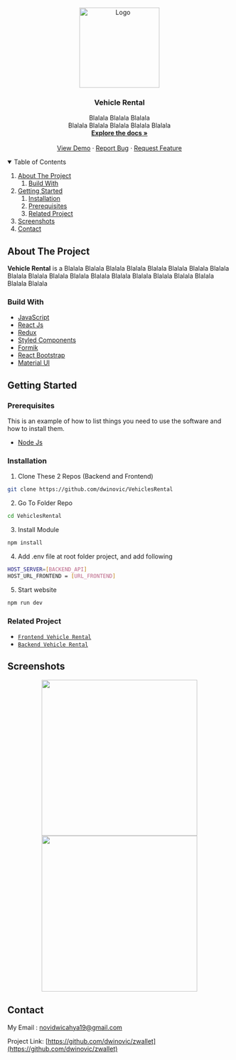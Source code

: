 <!-- PROJECT LOGO -->
<br />
<p align="center">
  <a href="https://github.com/dwinovic/VehiclesRental">
    <img src="https://res.cloudinary.com/dnv-images/image/upload/v1631957118/VehicleRental/ewallet_2_ktkxde.svg" alt="Logo" width="180" height="180">
  </a>

  <h3 align="center">Vehicle Rental</h3>

  <p align="center">
    Blalala Blalala Blalala <br> Blalala Blalala Blalala Blalala Blalala
    <br />
    <a href="https://github.com/dwinovic/VehiclesRental"><strong>Explore the docs »</strong></a>
    <br />
    <br />
    <a href="https://vehicles-rental.vercel.app/">View Demo</a>
    ·
    <a href="https://github.com/dwinovic/VehiclesRental">Report Bug</a>
    ·
    <a href="https://github.com/dwinovic/VehiclesRental">Request Feature</a>
  </p>
</p>

<!-- TABLE OF CONTENTS -->
<details open="open">
  <summary>Table of Contents</summary>
  <ol>
    <li>
      <a href="#about-the-project">About The Project</a>
        <ol>
            <li>
                <a href="#build-with">Build With</a>
            </li>
        </ol>
    </li>
    <li>
      <a href="#getting-started">Getting Started</a>
      <ol>
        <li>
          <a href="#installation">Installation</a>
        </li>
        <li>
          <a href="#prerequisites">Prerequisites</a>
        </li>
        <li>
          <a href="#related-project">Related Project</a>
        </li>
      </ol>
    </li>
    <li><a href="#screenshots">Screenshots</a></li>
    <li><a href="#contact">Contact</a></li>
  </ol>
</details>

## About The Project

<b>Vehicle Rental</b> is a Blalala Blalala Blalala Blalala Blalala Blalala Blalala Blalala Blalala Blalala Blalala Blalala Blalala Blalala Blalala Blalala Blalala Blalala Blalala Blalala

### Build With
* [JavaScript](https://www.javascript.com/)
* [React Js](https://reactjs.org/)
* [Redux](https://redux.js.org/)
* [Styled Components](https://styled-components.com/)
* [Formik](https://formik.org/)
* [React Bootstrap](https://react-bootstrap.github.io/)
* [Material UI](https://material-ui.com/)

## Getting Started

### Prerequisites

This is an example of how to list things you need to use the software and how to install them.
* [Node Js](https://nodejs.org/en/download/)

### Installation

1. Clone These 2 Repos (Backend and Frontend)
```sh
git clone https://github.com/dwinovic/VehiclesRental
```
2. Go To Folder Repo
```sh
cd VehiclesRental
```
3. Install Module
```sh
npm install
```
4. Add .env file at root folder project, and add following
```sh
HOST_SERVER=[BACKEND_API]
HOST_URL_FRONTEND = [URL_FRONTEND]
```
5. Start website
```sh
npm run dev
```

### Related Project
* [`Frontend Vehicle Rental`](https://github.com/dwinovic/VehiclesRental)
* [`Backend Vehicle Rental`](https://github.com/dwinovic/backend-vehicleRental)

## Screenshots

<div align="center">
    <img width="350" src="https://www.bastiaanmulder.nl/wp-content/uploads/2013/11/dummy-image-portrait.jpg">   
    <img width="350" src="https://www.bastiaanmulder.nl/wp-content/uploads/2013/11/dummy-image-portrait.jpg">
</div>


## Contact
My Email : novidwicahya19@gmail.com

Project Link: [https://github.com/dwinovic/zwallet](https://github.com/dwinovic/zwallet)

